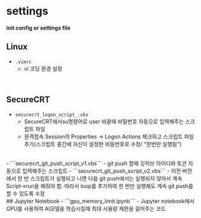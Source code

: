# settings
**init config or settings file**

## Linux  
- ```.vimrc```  
	- vi 코딩 환경 설정  
<br>

## SecureCRT  
- ```securecrt_logon_script_.vbs```    
	- SecureCRT에서su명령어로 user 바꿀때 비밀번호 자동으로 입력해주는 스크립트 파일  
	- 원격접속 Session의 Properties -> Logon Actions 체크하고 스크립트 파일 추가(스크립트 중간에 자신이 설정한 비밀번호로 수정/ "한번만 실행됨")
<br>
- ```securecrt_git_push_script_v1.vbs```  
	- git push 할때 깃허브 아이디와 토큰 자동으로 입력해주는 스크립트  
- ```securecrt_git_push_script_v2.vbs```  
	- 이전 버전에서 한 번 스크립트가 실행되고 나면 다음 git push에서는 실행되지 않아서 계속 Script->run을 해줘야 함. 따라서 loop를 추가하여 한 번만 실행해도 계속 git push를 할 수 있도록 수정
<br>
## Jupyter Notebook
- ```gpu_memory_limit.ipynb``` 
	- Jupyter notebook에서 GPU를 사용하여 AI모델을 학습시킬때 최대 사용량 제한을 걸어주는 코드
